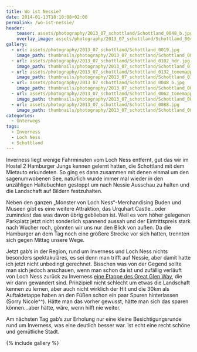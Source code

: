 ```yaml
---
title: Wo ist Nessie?
date: 2014-01-13T18:10:08+02:00
permalink: /wo-ist-nessie/
header:
    teaser: assets/photography/2013_07_schottland/Schottland_0048_b.jpg
    overlay_image: assets/photography/2013_07_schottland/Schottland_0048_b.jpg
gallery:
  - url: assets/photography/2013_07_schottland/Schottland_0019.jpg
    image_path: thumbnails/photography/2013_07_schottland/Schottland_0019.jpg
  - url: assets/photography/2013_07_schottland/Schottland_0102_hdr.jpg
    image_path: thumbnails/photography/2013_07_schottland/Schottland_0102_hdr.jpg
  - url: assets/photography/2013_07_schottland/Schottland_0132_tonemapped_bw.jpg
    image_path: thumbnails/photography/2013_07_schottland/Schottland_0132_tonemapped_bw.jpg
  - url: assets/photography/2013_07_schottland/Schottland_0048_b.jpg
    image_path: thumbnails/photography/2013_07_schottland/Schottland_0048_b.jpg
  - url: assets/photography/2013_07_schottland/Schottland_0062_tonemapped.jpg
    image_path: thumbnails/photography/2013_07_schottland/Schottland_0062_tonemapped.jpg
  - url: assets/photography/2013_07_schottland/Schottland_0088.jpg
    image_path: thumbnails/photography/2013_07_schottland/Schottland_0088.jpg
categories:
  - Unterwegs
tags:
  - Inverness
  - Loch Ness
  - Schottland
---
```


Inverness liegt wenige Fahrminuten vom Loch Ness entfernt, gut das wir im Hostel 2 Hamburger Jungs kennen gelernt hatten, 
die Schottland mit dem Mietauto erkundeten. So ging es dann zusammen mit denen einmal um den sagenumwobenen See, 
natürlich wurde immer mal wieder in den unzähligen Haltebuchten gestoppt um nach Nessie Ausschau zu halten und die Landschaft auf Bildern festzuhalten.

Neben den ganzen „Monster von Loch Ness“-Merchandising Buden und Museen gibt es eine weitere Attraktion, 
das Urquhart Castle…oder zumindest das was davon übrig geblieben ist. Weil es vom höher gelegenen Parkplatz jetzt 
nicht sonderlich spannend aussah und der Eintrittspreis stark nach Wucher roch, gönnten wir uns nur den Blick von außen. 
Da die Hamburger an dem Tag noch eine größere Strecke vor sich hatten, trennten sich gegen Mittag unsere Wege.

Jetzt gab‘s in der Region, rund um Inverness und Loch Ness nichts besonders spektakuläres, 
es sei denn man trifft auf Nessie, aber damit hatte ich jetzt nicht unbedingt gerechnet. 
Bisschen was von der Gegend sollte man sich jedoch anschauen, wenn man schon da ist und zufällig verläuft von Loch Ness 
zurück zu Inverness [eine Etappe des Great Glen Way](http://www.walkhighlands.co.uk/lochness/drumnadrochit-inverness.shtml), 
die wir dann gewandert sind. Prinzipiell nicht schlecht um etwas die Landschaft kennen zu lernen, 
aber auch nicht wirklich der Hit und die 30km als Auftaktetappe haben an den Füßen schon ein paar Spuren hinterlassen (Sorry Nicole^^). 
Hätte man das vorher gewusst, hätte man sich das sparen können…aber hätte, wäre, wenn hilft nie weiter.

Am nächsten Tag gab‘s zur Erholung nur eine kleine Besichtigungsrunde rund um Inverness, was eine deutlich besser war. 
Ist echt eine recht schöne und gemütliche Stadt.

{% include gallery %}